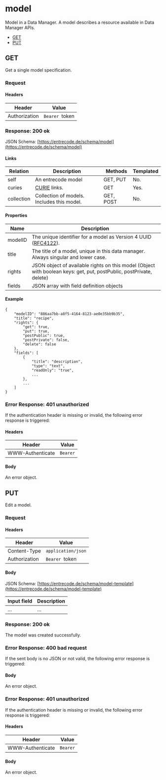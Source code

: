 # model 
Model in a Data Manager. A model describes a resource available in Data Manager APIs.

* [GET](#get)   
* [PUT](#put)

## GET
Get a single model specification.

### Request

#### Headers
|Header|Value|
|------|-----|
|Authorization|`Bearer `token|

### Response: 200 ok

JSON Schema: [https://entrecode.de/schema/model](https://entrecode.de/schema/model)

#### Links
| Relation     | Description     | Methods     | Templated     |
|--------------|-----------------|-------------|---------------|
|self          |An entrecode model|GET, PUT  |No.            |
|curies        |[CURIE](http://www.w3.org/TR/curie/) links. | GET | Yes.|
|collection    |Collection of models. Includes this model.|GET, POST|No.|


#### Properties
| Name         | Description     |
|--------------|-----------------|
|modelID       |The unique identifier for a model as Version 4  UUID ([RFC4122](http://tools.ietf.org/html/rfc4122)).|
|title         |The title of a model, unique in this data manager. Always singular and lower case.
|rights        |JSON object of available rights on this model (Object with boolean keys: get, put, postPublic, postPrivate, delete)
|fields        |JSON array with field definition objects

#### Example

```
{
    "modelID": "886aa7bb-a8f5-4164-8123-ae0e35bb9b35",
    "title": "recipe",
    "rights": {
        "get": true,
        "put": true,
        "postPublic": true,
        "postPrivate": false,
        "delete": false
    },
    "fields": [
        {
            "title": "description",
            "type": "text",
            "readOnly": "true",
            ...
        },
        ...
    ]
}
```

### Error Response: 401 unauthorized
If the authentication header is missing or invalid, the following error response is triggered:

#### Headers
|Header|Value|
|------|-----|
|WWW-Authenticate|`Bearer`|

#### Body
An error object.



## PUT
Edit a model. 

### Request

#### Headers
|Header|Value|
|------|-----|
|Content-Type|`application/json`|
|Authorization|`Bearer `token|

#### Body

JSON Schema: [https://entrecode.de/schema/model-template](https://entrecode.de/schema/model-template)

|Input field     |Description        |
|----------------|-------------------|
|…           |…|

### Response: 200 ok

The model was created successfully.

### Error Response: 400 bad request

If the sent body is no JSON or not valid, the following error response is triggered:

#### Body
An error object.


### Error Response: 401 unauthorized

If the authentication header is missing or invalid, the following error response is triggered:

#### Headers
|Header|Value|
|------|-----|
|WWW-Authenticate|`Bearer`|

#### Body
An error object.